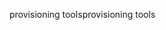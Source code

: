 <span data-ttu-id="83b73-101">provisioning tools</span><span class="sxs-lookup"><span data-stu-id="83b73-101">provisioning tools</span></span>